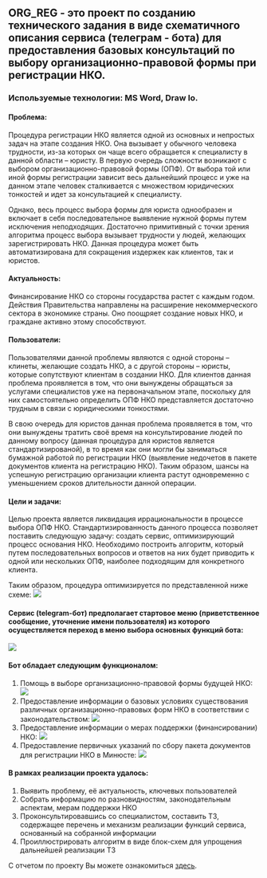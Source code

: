## ORG_REG - это проект по созданию технического задания в виде схематичного описания сервиса (телеграм - бота) для предоставления базовых консультаций по выбору организационно-правовой формы при регистрации НКО.
### Используемые технологии: MS Word, Draw Io.

#### Проблема:
   Процедура регистрации НКО является одной из основных и непростых задач на этапе создания НКО. Она вызывает у обычного человека трудности, из-за которых он чаще всего обращается к специалисту в данной области – юристу. В первую очередь сложности возникают с выбором организационно-правовой формы (ОПФ). От выбора той или иной формы регистрации зависит весь дальнейший процесс и уже на данном этапе человек сталкивается с множеством юридических тонкостей и идет за консультацией к специалисту. 
   
   Однако, весь процесс выбора формы для юриста однообразен и включает в себя последовательное выявление нужной формы путем исключения неподходящих. Достаточно примитивный с точки зрения алгоритма процесс выбора вызывает трудности у людей, желающих зарегистрировать НКО. Данная процедура может быть автоматизирована для сокращения издержек как клиентов, так и юристов. 
   
#### Актуальность:
   Финансирование НКО со стороны государства растет с каждым годом. Действия Правительства направлены на расширение некоммерческого сектора в экономике страны. Оно поощряет создание новых НКО, и граждане активно этому способствуют. 
   
####  Пользователи:
Пользователями данной проблемы являются с одной стороны – клинеты, желающие создать НКО, а с другой стороны – юристы, которые сопутствуют клиентам в создании НКО. Для клиентов данная проблема проявляется в том, что они вынуждены обращаться за услугами специалистов уже на первоначальном этапе, поскольку для них самостоятельно определить ОПФ НКО представляется достаточно трудным в связи с юридическими тонкостями.

В свою очередь для юристов данная проблема проявляется в том, что они вынуждены тратить своё время на консультирование людей по данному вопросу (данная процедура для юристов является стандартизированой), в то время как они могли бы заниматься бумажной работой по регистрации НКО (выявление недочетов в пакете документов клиента на регистрацию НКО). Таким образом, шансы на успешную регистрацию организации клиента растут одновременно с уменьшением сроков длительности данной операции. 

#### Цели и задачи:
Целью проекта является ликвидация иррациональности в процессе выбора ОПФ НКО. Стандартизированность данного процесса позволяет поставить следующую задачу: создать сервис, оптимизирующий процесс основания НКО. Необходимо построить алгоритм, который путем последовательных вопросов и ответов на них будет приводить к одной или нескольких ОПФ, наиболее подходящим для конкретного клиента. 

Таким образом, процедура оптимизируется по представленной ниже схеме:
![](https://github.com/maxzhrvl/projects/blob/main/bachelor_FEFU_HSE/ORG_REG/%D0%9F%D1%80%D0%BE%D1%86%D0%B5%D1%81%D1%81%20%D0%BE%D0%BF%D1%82%D0%B8%D0%BC%D0%B8%D0%B7%D0%B0%D1%86%D0%B8%D0%B8.png)

#### Сервис (telegram-бот) предполагает стартовое меню (приветственное сообщение, уточнение имени пользователя) из которого осуществляется переход в меню выбора основных функций бота:
![](https://github.com/maxzhrvl/projects/blob/main/bachelor_FEFU_HSE/ORG_REG/%D0%A1%D1%82%D0%B0%D1%80%D1%82%D0%BE%D0%B2%D0%BE%D0%B5%20%D0%BC%D0%B5%D0%BD%D1%8E%20%D0%B1%D0%BE%D1%82%D0%B0.png)

#### Бот обладает следующим функционалом:
1. Помощь в выборе организационно-правовой формы будущей НКО:
![](https://github.com/maxzhrvl/projects/blob/main/bachelor_FEFU_HSE/ORG_REG/%D0%A4%D1%83%D0%BD%D0%BA%D1%86%D0%B8%D1%8F%20%E2%84%961.png)
2. Предоставление информации о базовых условиях существования различных организационно-правовых форм НКО в соответствии с законодательством:
![](https://github.com/maxzhrvl/projects/blob/main/bachelor_FEFU_HSE/ORG_REG/%D0%A4%D1%83%D0%BD%D0%BA%D1%86%D0%B8%D1%8F%20%E2%84%962.png)
3. Предоставление информации о мерах поддержки (финансировании) НКО:
![](https://github.com/maxzhrvl/projects/blob/main/bachelor_FEFU_HSE/ORG_REG/%D0%A4%D1%83%D0%BD%D0%BA%D1%86%D0%B8%D1%8F%20%E2%84%963.png)
4. Предоставление первичных указаний по сбору пакета документов для регистрации НКО в Минюсте:
![](https://github.com/maxzhrvl/projects/blob/main/bachelor_FEFU_HSE/ORG_REG/%D0%A4%D1%83%D0%BD%D0%BA%D1%86%D0%B8%D1%8F%20%E2%84%964.png)

#### В рамках реализации проекта удалось:
1. Выявить проблему, её актуальность, ключевых пользователей
2. Cобрать информацию по разновидностям, законодательным аспектам, мерам поддержки НКО
3. Проконсультировавшись со специалистом, составить ТЗ, содержащее перечень и механизм реализации функций сервиса, основанный на собранной информации
4. Проиллюстрировать алгоритм в виде блок-схем для упрощения дальнейшей реализации ТЗ

С отчетом по проекту Вы можете ознакомиться [здесь]().


